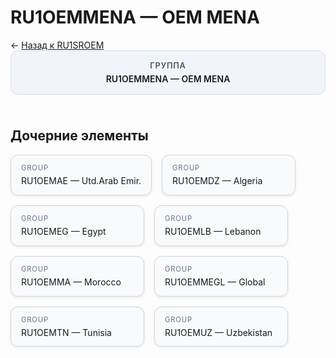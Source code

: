 # RU1OEMMENA — OEM MENA
<p class="cc-breadcrumb">← <a href='../../level_03/RU1SROEM/'>Назад к RU1SROEM</a></p>
<style>
.cc-container { display: flex; flex-direction: column; gap: 1.5rem; }
.cc-breadcrumb { margin: 0; }
.cc-parent { padding: 1rem 1.25rem; border-radius: 12px; background: #f1f5f9; border: 1px solid #d8dee9; text-align: center; font-weight: 600; }
.cc-parent .cc-tag { font-size: 0.8rem; text-transform: uppercase; color: #475569; letter-spacing: 0.06em; }
.cc-children { display: flex; flex-wrap: wrap; gap: 1rem; }
.cc-tile { display: block; min-width: 180px; padding: 0.85rem 1rem; border-radius: 12px; border: 1px solid #d1d5db; background: #ffffff; box-shadow: 0 2px 4px rgba(15, 23, 42, 0.08); transition: transform 0.1s ease, box-shadow 0.1s ease; color: inherit; text-decoration: none; }
.cc-tile:hover { transform: translateY(-2px); box-shadow: 0 6px 12px rgba(15, 23, 42, 0.15); }
.cc-tile-leaf { background: #f8fafc; }
.cc-tag { font-size: 0.7rem; color: #64748b; text-transform: uppercase; letter-spacing: 0.08em; margin-bottom: 0.3rem; }
.cc-person { margin-top: 0.35rem; font-size: 0.8rem; color: #1f2937; }
</style>
<div class='cc-container'>
  <div class='cc-parent'>
    <div class='cc-tag'>Группа</div>
    <div>RU1OEMMENA — OEM MENA</div>
  </div>
  <div>
    <h2>Дочерние элементы</h2>
<div class='cc-children'><div class='cc-tile cc-tile-leaf'><div class='cc-tag'>GROUP</div><div>RU1OEMAE — Utd.Arab Emir.</div></div><div class='cc-tile cc-tile-leaf'><div class='cc-tag'>GROUP</div><div>RU1OEMDZ — Algeria</div></div><div class='cc-tile cc-tile-leaf'><div class='cc-tag'>GROUP</div><div>RU1OEMEG — Egypt</div></div><div class='cc-tile cc-tile-leaf'><div class='cc-tag'>GROUP</div><div>RU1OEMLB — Lebanon</div></div><div class='cc-tile cc-tile-leaf'><div class='cc-tag'>GROUP</div><div>RU1OEMMA — Morocco</div></div><div class='cc-tile cc-tile-leaf'><div class='cc-tag'>GROUP</div><div>RU1OEMMEGL — Global</div></div><div class='cc-tile cc-tile-leaf'><div class='cc-tag'>GROUP</div><div>RU1OEMTN — Tunisia</div></div><div class='cc-tile cc-tile-leaf'><div class='cc-tag'>GROUP</div><div>RU1OEMUZ — Uzbekistan</div></div></div>
  </div>
</div>
